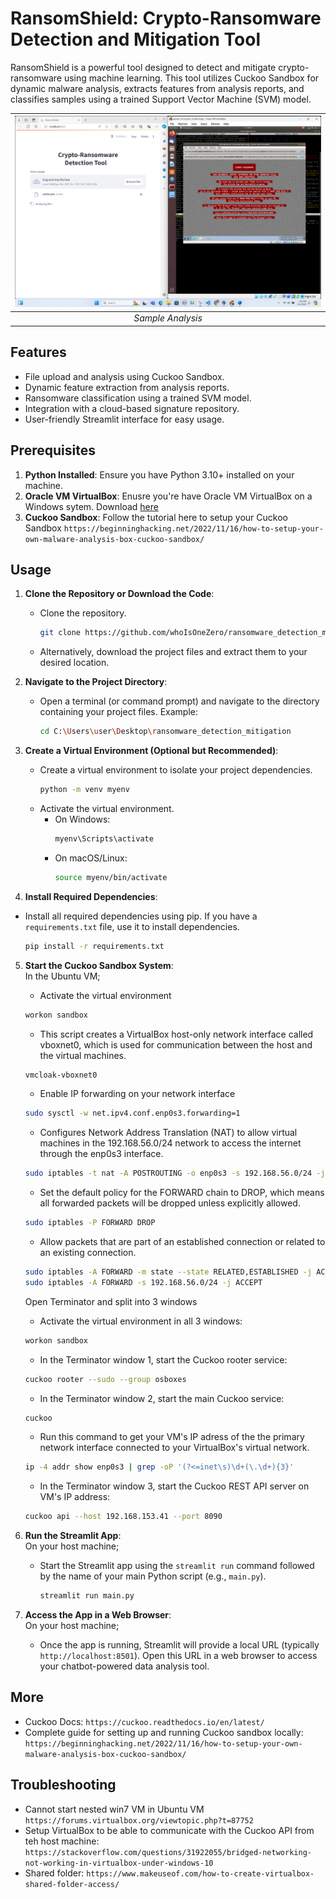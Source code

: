 # RansomShield: Crypto-Ransomware Detection and Mitigation Tool

RansomShield is a powerful tool designed to detect and mitigate crypto-ransomware using machine learning. This tool utilizes Cuckoo Sandbox for dynamic malware analysis, extracts features from analysis reports, and classifies samples using a trained Support Vector Machine (SVM) model.

| <img src="https://github.com/whoIsOneZero/ransomware_detection_mitigation/blob/main/cerber_analysis.png?raw=true"> |
|:--:| 
| *Sample Analysis* |


## Features

- File upload and analysis using Cuckoo Sandbox.
- Dynamic feature extraction from analysis reports.
- Ransomware classification using a trained SVM model.
- Integration with a cloud-based signature repository.
- User-friendly Streamlit interface for easy usage.

## Prerequisites
1. **Python Installed**: Ensure you have Python 3.10+ installed on your machine.
2. **Oracle VM VirtualBox**: Enusre you're have Oracle VM VirtualBox on a Windows sytem. Download [here](https://www.virtualbox.org/wiki/Downloads)
3. **Cuckoo Sandbox**: Follow the tutorial here to setup your Cuckoo Sandbox
  ```https://beginninghacking.net/2022/11/16/how-to-setup-your-own-malware-analysis-box-cuckoo-sandbox/```

## Usage

1. **Clone the Repository or Download the Code**:
   - Clone the repository.
     ```sh
     git clone https://github.com/whoIsOneZero/ransomware_detection_mitigation.git
     ```
   - Alternatively, download the project files and extract them to your desired location.

2. **Navigate to the Project Directory**:
   - Open a terminal (or command prompt) and navigate to the directory containing your project files. Example:
     ```sh
     cd C:\Users\user\Desktop\ransomware_detection_mitigation
     ```

3. **Create a Virtual Environment (Optional but Recommended)**:
   - Create a virtual environment to isolate your project dependencies.
     ```sh
     python -m venv myenv
     ```
   - Activate the virtual environment.
     - On Windows:
       ```sh
       myenv\Scripts\activate
       ```
     - On macOS/Linux:
       ```sh
       source myenv/bin/activate
       ```

4. **Install Required Dependencies**:
  - Install all required dependencies using pip. If you have a `requirements.txt` file, use it to install dependencies.
    ```sh
    pip install -r requirements.txt
    ```

5. **Start the Cuckoo Sandbox System**:  
    In the Ubuntu VM;
    - Activate the virtual environment  
    ```sh
    workon sandbox
    ```
    - This script creates a VirtualBox host-only network interface called vboxnet0, which is used for communication between the host and the virtual machines.  
    ```sh
    vmcloak-vboxnet0
    ```
    - Enable IP forwarding on your network interface  
    ```sh
    sudo sysctl -w net.ipv4.conf.enp0s3.forwarding=1
    ```
    - Configures Network Address Translation (NAT) to allow virtual machines in the 192.168.56.0/24 network to access the internet through the enp0s3 interface.  
    ```sh
    sudo iptables -t nat -A POSTROUTING -o enp0s3 -s 192.168.56.0/24 -j MASQUERADE
    ```
    - Set the default policy for the FORWARD chain to DROP, which means all forwarded packets will be dropped unless explicitly allowed.  
    ```sh
    sudo iptables -P FORWARD DROP
    ```
    - Allow packets that are part of an established connection or related to an existing connection.  
    ```sh
    sudo iptables -A FORWARD -m state --state RELATED,ESTABLISHED -j ACCEPT
    sudo iptables -A FORWARD -s 192.168.56.0/24 -j ACCEPT
    ```
    <!-- ```sudo iptables -A FORWARD -s 192.168.56.0/24 -j ACCEPT``` -->

    Open Terminator and split into 3 windows
    - Activate the virtual environment in all 3 windows:  
    ```sh
    workon sandbox
    ```
    - In the Terminator window 1, start the Cuckoo rooter service:  
    ```sh
    cuckoo rooter --sudo --group osboxes
    ```
    - In the Terminator window 2, start the main Cuckoo service:  
    ```sh
    cuckoo
    ```
    <!-- - In the Terminator window 3, start the Cuckoo web interface:
    window 3 - cuckoo web --host 127.0.0.1 --port 8080 -->
    - Run this command to get your VM's IP adress of the the primary network interface connected to your VirtualBox's virtual network.
    ```sh
    ip -4 addr show enp0s3 | grep -oP '(?<=inet\s)\d+(\.\d+){3}'
    ```  
    - In the Terminator window 3, start the Cuckoo REST API server on VM's IP address:
    ```sh
    cuckoo api --host 192.168.153.41 --port 8090
    ```

6. **Run the Streamlit App**:  
  On your host machine;
   - Start the Streamlit app using the `streamlit run` command followed by the name of your main Python script (e.g., `main.py`).
     ```sh
     streamlit run main.py
     ```

6. **Access the App in a Web Browser**:  
  On your host machine;
   - Once the app is running, Streamlit will provide a local URL (typically `http://localhost:8501`). Open this URL in a web browser to access your chatbot-powered data analysis tool.


## More
- Cuckoo Docs:
```https://cuckoo.readthedocs.io/en/latest/```
- Complete guide for setting up and running Cuckoo sandbox locally:
```https://beginninghacking.net/2022/11/16/how-to-setup-your-own-malware-analysis-box-cuckoo-sandbox/```

## Troubleshooting
- Cannot start nested win7 VM in Ubuntu VM
```https://forums.virtualbox.org/viewtopic.php?t=87752``` 
- Setup VirtualBox to be able to communicate with the Cuckoo API from teh host machine:
```https://stackoverflow.com/questions/31922055/bridged-networking-not-working-in-virtualbox-under-windows-10```
- Shared folder:
```https://www.makeuseof.com/how-to-create-virtualbox-shared-folder-access/```
